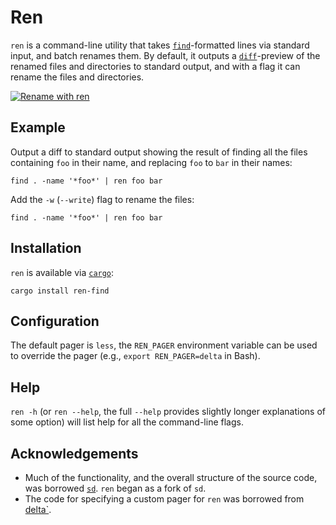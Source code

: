 # Ren

`ren` is a command-line utility that takes [`find`](https://en.wikipedia.org/wiki/Find_(Unix))-formatted lines via standard input, and batch renames them. By default, it outputs a [`diff`](https://en.wikipedia.org/wiki/Diff)-preview of the renamed files and directories to standard output, and with a flag it can rename the files and directories.

[![Rename with `ren`](ren.gif)](https://youtu.be/d-UhiHyWnGQ)

## Example

Output a diff to standard output showing the result of finding all the files containing `foo` in their name, and replacing `foo` to `bar` in their names:

```
find . -name '*foo*' | ren foo bar
```

Add the `-w` (`--write`) flag to rename the files:

```
find . -name '*foo*' | ren foo bar
```

## Installation

`ren` is available via [`cargo`](https://github.com/rust-lang/cargo):

```
cargo install ren-find
```
## Configuration

The default pager is `less`, the `REN_PAGER` environment variable can be used to override the pager (e.g., `export REN_PAGER=delta` in Bash).

## Help

`ren -h` (or `ren --help`, the full `--help` provides slightly longer explanations of some option) will list help for all the command-line flags.

## Acknowledgements

- Much of the functionality, and the overall structure of the source code, was borrowed [`sd`](https://github.com/chmln/sd). `ren` began as a fork of `sd`.
- The code for specifying a custom pager for `ren` was borrowed from [delta`](https://github.com/dandavison/delta).

